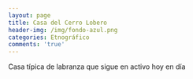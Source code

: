 ```yaml
---
layout: page
title: Casa del Cerro Lobero
header-img: /img/fondo-azul.png
categories: Etnográfico
comments: 'true'
---
```



Casa típica de labranza que sigue en activo hoy en día

<div class="photos">
</div>
